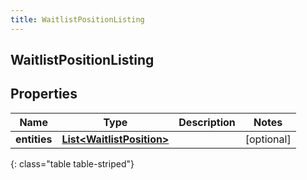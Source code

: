 ```yaml
---
title: WaitlistPositionListing
---
```

## WaitlistPositionListing


## Properties

| Name | Type | Description | Notes |
| ------------ | ------------- | ------------- | ------------- |
| **entities** | <!----><!---->[**List&lt;WaitlistPosition&gt;**](WaitlistPosition.html)<!----> |  |  [optional] |
{: class="table table-striped"}



